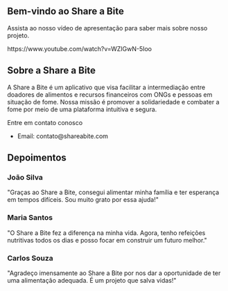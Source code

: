 
<html lang="pt-br">

  <!-- Vídeo -->
  <section id="video-section" class="bg-dark text-white py-5 video-section">
    <div class="container">
      <div class="row">
        <div class="col-md-8 offset-md-2">
          <h1 class="text-center">Bem-vindo ao Share a Bite</h1>
          <p class="lead text-center">Assista ao nosso vídeo de apresentação para saber mais sobre nosso projeto.</p>
          <div class="embed-responsive embed-responsive-16by9">
            https://www.youtube.com/watch?v=WZIGwN-5Ioo
          </div>
        </div>
      </div>
    </div>
  </section>

 <section id="sobre-section" class="py-5">
    <div class="container">
      <div class="row">
        <div class="col-md-6">
          <h2>Sobre a Share a Bite</h2>
          <p>A Share a Bite é um aplicativo que visa facilitar a intermediação entre doadores de alimentos e recursos financeiros com ONGs e pessoas em situação de fome. Nossa missão é promover a solidariedade e combater a fome por meio de uma plataforma intuitiva e segura.</p>
        </div>
        <div class="col-md-6">
          <div class="text-right">
            <p>Entre em contato conosco</p>
            <ul class="list-unstyled">
              <li><i class="fa fa-envelope"></i> Email: contato@shareabite.com</li>
            </ul>
          </div>
        </div>
      </div>
    </div>
  </section>


  <section id="depoimentos-section" class="py-5">
        <div class="container">
          <h2 class="section-title">Depoimentos</h2>
          <div class="row">
            <div class="col-md-4">
              <div class="depoimentos">
                <h3 class="depoimentos-nome">João Silva</h3>
                <p class="depoimentos-texto">"Graças ao Share a Bite, consegui alimentar minha família e ter esperança em tempos difíceis. Sou muito grato por essa ajuda!"</p>
              </div>
            </div>
            <div class="col-md-4">
              <div class="depoimentos">
                <div class="depoimentos-img">
                </div>
                <h3 class="depoimentos-nome">Maria Santos</h3>
                <p class="depoimentos-texto">"O Share a Bite fez a diferença na minha vida. Agora, tenho refeições nutritivas todos os dias e posso focar em construir um futuro melhor."</p>
              </div>
            </div>
            <div class="col-md-4">
              <div class="depoimentos">
                <h3 class="depoimentos-nome">Carlos Souza</h3>
                <p class="depoimentos-texto">"Agradeço imensamente ao Share a Bite por nos dar a oportunidade de ter uma alimentação adequada. É um projeto que salva vidas!"</p>
              </div>
            </div>
          </div>
        </div>
      </section>            
